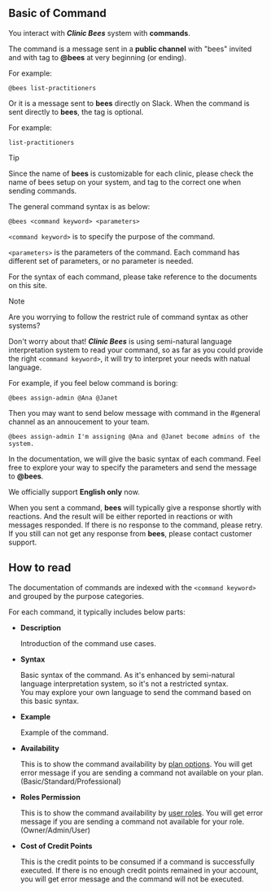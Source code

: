 ## Basic of Command

You interact with _**Clinic Bees**_ system with **commands**.

The command is a message sent in a **public channel** with "bees" invited and with tag to **@bees** at
very beginning (or ending).

For example:
```text
@bees list-practitioners
```
Or it is a message sent to **bees** directly on Slack.
When the command is sent directly to **bees**, the tag is optional.

For example:
```text
list-practitioners
```

>[!TIP]
>Since the name of **bees** is customizable for each clinic, please check the name
of bees setup on your system, and tag to the correct one when sending commands.


The general command syntax is as below:

```text
@bees <command keyword> <parameters>
```

`<command keyword>` is to specify the purpose of the command.

`<parameters>` is the parameters of the command.  Each command has different set
of parameters, or no parameter is needed.

For the syntax of each command, please take reference to the documents on this site.

>[!NOTE]
>Are you worrying to follow the restrict rule of command syntax as other systems?
>
>Don't worry about that!  _**Clinic Bees**_ is using semi-natural language
>interpretation system to read your command, so as far as you could provide the right `<command keyword>`,
>it will try to interpret your needs with natual language.
>
>For example, if you feel below command is boring:
>```text
>@bees assign-admin @Ana @Janet
>```
>Then you may want to send below message with command in the #general channel
>as an annoucement to your team.
>```text
>@bees assign-admin I'm assigning @Ana and @Janet become admins of the system.
>```
>
>In the documentation, we will give the basic syntax of each command.
>Feel free to explore your way to specify the parameters and send the message to **@bees**.
>
>We officially support **English only** now.

When you sent a command, **bees** will typically give a response shortly with reactions.
And the result will be either reported in reactions or with messages responded.
If there is no response to the command, please retry.  If you still can not get
any response from **bees**, please contact customer support.

## How to read

The documentation of commands are indexed with the `<command keyword>` and grouped by
the purpose categories.

For each command, it typically includes below parts:

* **Description**

  Introduction of the command use cases.

* **Syntax**
  
  Basic syntax of the command.  As it's enhanced by semi-natural language
  interpretation system, so it's not a restricted syntax.  
  You may explore your own language to send the command based on this basic syntax.

* **Example**

  Example of the command.

* **Availability**

  This is to show the command availability by [plan options](../README.md/#plans).
  You will get error message if you are sending a command not available on your plan.
  (Basic/Standard/Professional)

* **Roles Permission**

  This is to show the command availability by [user roles](../basic.md/#user-roles).
  You will get error message if you are sending a command not available for your role.
  (Owner/Admin/User)

* **Cost of Credit Points**

  This is the credit points to be consumed if a command is successfully executed.
  If there is no enough credit points remained in your account, you will get error
  message and the command will not be executed.


